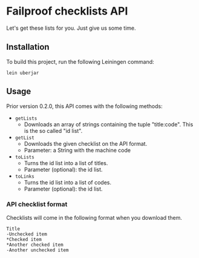 # Failproof checklists API

Let's get these lists for you. Just give us some time.

## Installation

To build this project, run the following Leiningen command:

```
lein uberjar
```

## Usage

Prior version 0.2.0, this API comes with the following methods:

- `getLists`
    - Downloads an array of strings containing the tuple "title:code". This is the so called "id list".
- `getList`
    - Downloads the given checklist on the API format.
    - Parameter: a String with the machine code
- `toLists`
    - Turns the id list into a list of titles.
    - Parameter (optional): the id list.
- `toLinks`
    - Turns the id list into a list of codes.
    - Parameter (optional): the id list.


### API checklist format

Checklists will come in the following format when you download them.

```
Title
-Unchecked item
*Checked item
*Another checked item
-Another unchecked item
```
